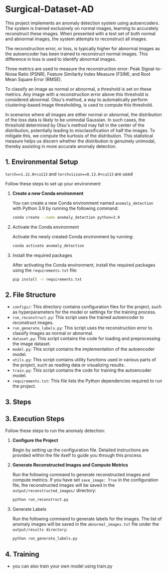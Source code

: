 # Surgical-Dataset-AD

This project implements an anomaly detection system using autoencoders. The system is trained exclusively on normal images, learning to accurately reconstruct these images. When presented with a test set of both normal and abnormal images, the system attempts to reconstruct all images. 

The reconstruction error, or loss, is typically higher for abnormal images as the autoencoder has been trained to reconstruct normal images. This difference in loss is used to identify abnormal images. 

Three metrics are used to measure the reconstruction error: Peak Signal-to-Noise Ratio (PSNR), Feature Similarity Index Measure (FSIM), and Root Mean Square Error (RMSE). 

To classify an image as normal or abnormal, a threshold is set on these metrics. Any image with a reconstruction error above this threshold is considered abnormal. Otsu's method, a way to automatically perform clustering-based image thresholding, is used to compute this threshold. 

In scenarios where all images are either normal or abnormal, the distribution of the loss data is likely to be unimodal Gaussian. In such cases, the threshold determined by Otsu's method may fall in the center of the distribution, potentially leading to misclassification of half the images. To mitigate this, we compute the kurtosis of the distribution. This statistical measure helps us discern whether the distribution is genuinely unimodal, thereby assisting in more accurate anomaly detection.


## 1. Environmental Setup

`torch==1.12.0+cu113` and  `torchvision==0.13.0+cu113` are used

Follow these steps to set up your environment:

1. **Create a new Conda environment**

   You can create a new Conda environment named `anomaly_detection` with Python 3.9 by running the following command:

   ```bash
   conda create --name anomaly_detection python=3.9
   ```

2. Activate the Conda environment

    Activate the newly created Conda environment by running:
    
    ```bash
    conda activate anomaly_detection
    ```

3. Install the required packages

    After activating the Conda environment, install the required packages using the `requirements.txt` file:

    ```bash
    pip install -r requirements.txt
    ```

## 2. File Structure

- `configs/`: This directory contains configuration files for the project, such as hyperparameters for the model or settings for the training process.
- `run_reconstruct.py`: This script uses the trained autoencoder to reconstruct images.
- `run_generate_labels.py`: This script uses the reconstruction error to classify images as normal or abnormal.
- `dataset.py`: This script contains the code for loading and preprocessing the image dataset.
- `model.py`: This script contains the implementation of the autoencoder model.
- `utils.py`: This script contains utility functions used in various parts of the project, such as reading data or visualizing results.
- `train.py`: This script contains the code for training the autoencoder model.
- `requirements.txt`: This file lists the Python dependencies required to run the project.

## 3. Steps
## 3. Execution Steps

Follow these steps to run the anomaly detection:

1. **Configure the Project**

   Begin by setting up the configuration file. Detailed instructions are provided within the file itself to guide you through this process.

2. **Generate Reconstructed Images and Compute Metrics**

   Run the following command to generate reconstructed images and compute metrics. If you have set `save_image: True` in the configuration file, the reconstructed images will be saved in the `output/reconstructed_images/` directory:

   ```bash
   python run_reconstruct.py
   ```

3. Generate Labels

    Run the following command to generate labels for the images. The list of anomaly images will be saved in the `abnormal_images.txt` file under the `output/results directory`:

    ```bash
    python run_generate_labels.py
    ```

## 4. Training 

- you can also train your own model using train.py

